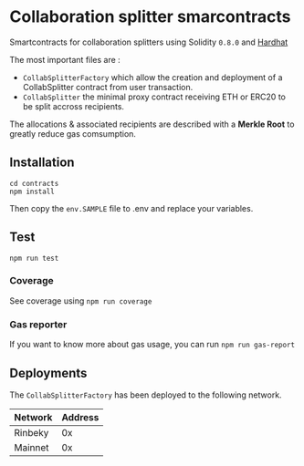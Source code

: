 # Collaboration splitter smarcontracts

Smartcontracts for collaboration splitters using Solidity `0.8.0` and [Hardhat](https://hardhat.org/)

The most important files are :

-   `CollabSplitterFactory` which allow the creation and deployment of a CollabSplitter contract from user transaction.
-   `CollabSplitter` the minimal proxy contract receiving ETH or ERC20 to be split accross recipients.

The allocations & associated recipients are described with a **Merkle Root** to greatly reduce gas comsumption.

## Installation

```
cd contracts
npm install
```

Then copy the `env.SAMPLE` file to .env and replace your variables.

## Test

`npm run test`

### Coverage

See coverage using `npm run coverage`

### Gas reporter

If you want to know more about gas usage, you can run `npm run gas-report`

## Deployments

The `CollabSplitterFactory` has been deployed to the following network.

| Network | Address |
| ------- | ------- |
| Rinbeky | 0x      |
| Mainnet | 0x      |
